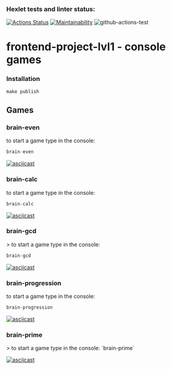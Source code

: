 ### Hexlet tests and linter status:
[![Actions Status](https://github.com/NatashaKarpos/frontend-project-lvl1/workflows/hexlet-check/badge.svg)](https://github.com/NatashaKarpos/frontend-project-lvl1/actions)
[![Maintainability](https://api.codeclimate.com/v1/badges/a99a88d28ad37a79dbf6/maintainability)](https://codeclimate.com/github/codeclimate/codeclimate/maintainability)
![github-actions-test](https://github.com/NatashaKarpos/frontend-project-lvl1/actions/workflows/github-actions-test.yml/badge.svg)

<h1>frontend-project-lvl1 - console games</h1>

<h3>Installation</h3>

`make publish`

<h2>Games</h2>

<h3>brain-even</h3>
to start a game type in the console: 

```javascript
brain-even
```

[![asciicast](https://asciinema.org/a/FMnQiAbN6VLPVjNbrKLMmkxEb.svg)](https://asciinema.org/a/FMnQiAbN6VLPVjNbrKLMmkxEb)

<h3>brain-calc</h3>
to start a game type in the console: 

```javascript
brain-calc
```

[![asciicast](https://asciinema.org/a/riVD5VrzedHtnQNBw9Cc2oYcp.svg)](https://asciinema.org/a/riVD5VrzedHtnQNBw9Cc2oYcp)

<h3>brain-gcd</h3>
> to start a game type in the console: 

```javascript
brain-gcd
```

[![asciicast](https://asciinema.org/a/D2lYRbX2st442mvYVr7GdB02W.svg)](https://asciinema.org/a/D2lYRbX2st442mvYVr7GdB02W)

<h3>brain-progression</h3>
to start a game type in the console: 

```javascript
brain-progression
```

[![asciicast](https://asciinema.org/a/HjsktWH6RjYaAFEdxl28Avitp.svg)](https://asciinema.org/a/HjsktWH6RjYaAFEdxl28Avitp)

<h3>brain-prime</h3>
> to start a game type in the console: 
`brain-prime`

[![asciicast](https://asciinema.org/a/6iXvexqbRmF3Vsn3n3qT9GVCB.svg)](https://asciinema.org/a/6iXvexqbRmF3Vsn3n3qT9GVCB)